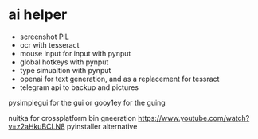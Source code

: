 # ai helper


- screenshot PIL
- ocr with tesseract 
- mouse input for input with pynput
- global hotkeys with pynput
- type simualtion with pynput
- openai for text generation, and as a replacement for tessract
- telegram api to backup and pictures

pysimplegui for the gui or gooy1ey for the guing

nuitka for crossplatform bin gneeration
https://www.youtube.com/watch?v=z2aHkuBCLN8
pyinstaller alternative

